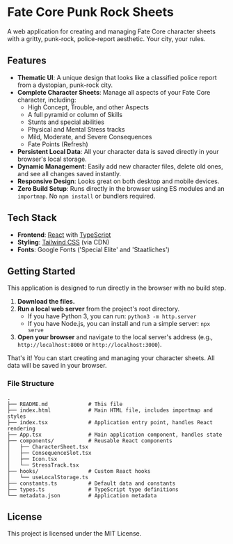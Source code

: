 # Fate Core Punk Rock Sheets

A web application for creating and managing Fate Core character sheets with a gritty, punk-rock, police-report aesthetic. Your city, your rules.

## Features

-   **Thematic UI**: A unique design that looks like a classified police report from a dystopian, punk-rock city.
-   **Complete Character Sheets**: Manage all aspects of your Fate Core character, including:
    -   High Concept, Trouble, and other Aspects
    -   A full pyramid or column of Skills
    -   Stunts and special abilities
    -   Physical and Mental Stress tracks
    -   Mild, Moderate, and Severe Consequences
    -   Fate Points (Refresh)
-   **Persistent Local Data**: All your character data is saved directly in your browser's local storage.
-   **Dynamic Management**: Easily add new character files, delete old ones, and see all changes saved instantly.
-   **Responsive Design**: Looks great on both desktop and mobile devices.
-   **Zero Build Setup**: Runs directly in the browser using ES modules and an `importmap`. No `npm install` or bundlers required.

## Tech Stack

-   **Frontend**: [React](https://reactjs.org/) with [TypeScript](https://www.typescriptlang.org/)
-   **Styling**: [Tailwind CSS](https://tailwindcss.com/) (via CDN)
-   **Fonts**: Google Fonts ('Special Elite' and 'Staatliches')

## Getting Started

This application is designed to run directly in the browser with no build step.

1.  **Download the files.**
2.  **Run a local web server** from the project's root directory.
    -   If you have Python 3, you can run: `python3 -m http.server`
    -   If you have Node.js, you can install and run a simple server: `npx serve`
3.  **Open your browser** and navigate to the local server's address (e.g., `http://localhost:8000` or `http://localhost:3000`).

That's it! You can start creating and managing your character sheets. All data will be saved in your browser.

### File Structure

```
.
├── README.md             # This file
├── index.html            # Main HTML file, includes importmap and styles
├── index.tsx             # Application entry point, handles React rendering
├── App.tsx               # Main application component, handles state
├── components/           # Reusable React components
│   ├── CharacterSheet.tsx
│   ├── ConsequenceSlot.tsx
│   ├── Icon.tsx
│   └── StressTrack.tsx
├── hooks/                # Custom React hooks
│   └── useLocalStorage.ts
├── constants.ts          # Default data and constants
├── types.ts              # TypeScript type definitions
└── metadata.json         # Application metadata
```

## License

This project is licensed under the MIT License.
